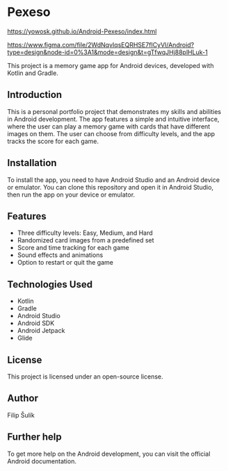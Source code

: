 # Pexeso

https://yowosk.github.io/Android-Pexeso/index.html

https://www.figma.com/file/2WdNqvIqsEQRHSE7fICyVl/Android?type=design&node-id=0%3A1&mode=design&t=gTfwqJHj88plHLuk-1

This project is a memory game app for Android devices, developed with Kotlin and Gradle.

## Introduction
This is a personal portfolio project that demonstrates my skills and abilities in Android development. The app features a simple and intuitive interface, where the user can play a memory game with cards that have different images on them. The user can choose from difficulty levels, and the app tracks the score for each game.

## Installation
To install the app, you need to have Android Studio and an Android device or emulator. You can clone this repository and open it in Android Studio, then run the app on your device or emulator.

## Features
- Three difficulty levels: Easy, Medium, and Hard
- Randomized card images from a predefined set
- Score and time tracking for each game
- Sound effects and animations
- Option to restart or quit the game

## Technologies Used
- Kotlin
- Gradle
- Android Studio
- Android SDK
- Android Jetpack
- Glide

## License
This project is licensed under an open-source license.

## Author
Filip Šulík

## Further help
To get more help on the Android development, you can visit the official Android documentation.
